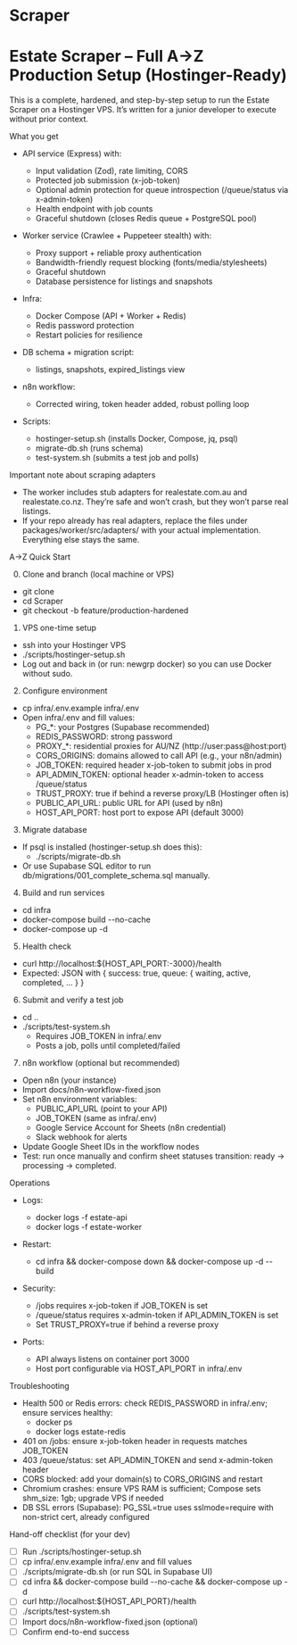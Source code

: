# Scraper
# Estate Scraper – Full A→Z Production Setup (Hostinger-Ready)
This is a complete, hardened, and step-by-step setup to run the Estate Scraper on a Hostinger VPS. It’s written for a junior developer to execute without prior context.

What you get
- API service (Express) with:
  - Input validation (Zod), rate limiting, CORS
  - Protected job submission (x-job-token)
  - Optional admin protection for queue introspection (/queue/status via x-admin-token)
  - Health endpoint with job counts
  - Graceful shutdown (closes Redis queue + PostgreSQL pool)

- Worker service (Crawlee + Puppeteer stealth) with:
  - Proxy support + reliable proxy authentication
  - Bandwidth-friendly request blocking (fonts/media/stylesheets)
  - Graceful shutdown
  - Database persistence for listings and snapshots

- Infra:
  - Docker Compose (API + Worker + Redis)
  - Redis password protection
  - Restart policies for resilience

- DB schema + migration script:
  - listings, snapshots, expired_listings view

- n8n workflow:
  - Corrected wiring, token header added, robust polling loop

- Scripts:
  - hostinger-setup.sh (installs Docker, Compose, jq, psql)
  - migrate-db.sh (runs schema)
  - test-system.sh (submits a test job and polls)

Important note about scraping adapters
- The worker includes stub adapters for realestate.com.au and realestate.co.nz. They’re safe and won’t crash, but they won’t parse real listings.
- If your repo already has real adapters, replace the files under packages/worker/src/adapters/ with your actual implementation. Everything else stays the same.

A→Z Quick Start

0) Clone and branch (local machine or VPS)
- git clone <your-repo-url>
- cd Scraper
- git checkout -b feature/production-hardened

1) VPS one-time setup
- ssh into your Hostinger VPS
- ./scripts/hostinger-setup.sh
- Log out and back in (or run: newgrp docker) so you can use Docker without sudo.

2) Configure environment
- cp infra/.env.example infra/.env
- Open infra/.env and fill values:
  - PG_*: your Postgres (Supabase recommended)
  - REDIS_PASSWORD: strong password
  - PROXY_*: residential proxies for AU/NZ (http://user:pass@host:port)
  - CORS_ORIGINS: domains allowed to call API (e.g., your n8n/admin)
  - JOB_TOKEN: required header x-job-token to submit jobs in prod
  - API_ADMIN_TOKEN: optional header x-admin-token to access /queue/status
  - TRUST_PROXY: true if behind a reverse proxy/LB (Hostinger often is)
  - PUBLIC_API_URL: public URL for API (used by n8n)
  - HOST_API_PORT: host port to expose API (default 3000)

3) Migrate database
- If psql is installed (hostinger-setup.sh does this):
  - ./scripts/migrate-db.sh
- Or use Supabase SQL editor to run db/migrations/001_complete_schema.sql manually.

4) Build and run services
- cd infra
- docker-compose build --no-cache
- docker-compose up -d

5) Health check
- curl http://localhost:${HOST_API_PORT:-3000}/health
- Expected: JSON with { success: true, queue: { waiting, active, completed, ... } }

6) Submit and verify a test job
- cd ..
- ./scripts/test-system.sh
  - Requires JOB_TOKEN in infra/.env
  - Posts a job, polls until completed/failed

7) n8n workflow (optional but recommended)
- Open n8n (your instance)
- Import docs/n8n-workflow-fixed.json
- Set n8n environment variables:
  - PUBLIC_API_URL (point to your API)
  - JOB_TOKEN (same as infra/.env)
  - Google Service Account for Sheets (n8n credential)
  - Slack webhook for alerts
- Update Google Sheet IDs in the workflow nodes
- Test: run once manually and confirm sheet statuses transition: ready → processing → completed.

Operations

- Logs:
  - docker logs -f estate-api
  - docker logs -f estate-worker

- Restart:
  - cd infra && docker-compose down && docker-compose up -d --build

- Security:
  - /jobs requires x-job-token if JOB_TOKEN is set
  - /queue/status requires x-admin-token if API_ADMIN_TOKEN is set
  - Set TRUST_PROXY=true if behind a reverse proxy

- Ports:
  - API always listens on container port 3000
  - Host port configurable via HOST_API_PORT in infra/.env

Troubleshooting

- Health 500 or Redis errors: check REDIS_PASSWORD in infra/.env; ensure services healthy:
  - docker ps
  - docker logs estate-redis
- 401 on /jobs: ensure x-job-token header in requests matches JOB_TOKEN
- 403 /queue/status: set API_ADMIN_TOKEN and send x-admin-token header
- CORS blocked: add your domain(s) to CORS_ORIGINS and restart
- Chromium crashes: ensure VPS RAM is sufficient; Compose sets shm_size: 1gb; upgrade VPS if needed
- DB SSL errors (Supabase): PG_SSL=true uses sslmode=require with non-strict cert, already configured

Hand-off checklist (for your dev)
- [ ] Run ./scripts/hostinger-setup.sh
- [ ] cp infra/.env.example infra/.env and fill values
- [ ] ./scripts/migrate-db.sh (or run SQL in Supabase UI)
- [ ] cd infra && docker-compose build --no-cache && docker-compose up -d
- [ ] curl http://localhost:${HOST_API_PORT}/health
- [ ] ./scripts/test-system.sh
- [ ] Import docs/n8n-workflow-fixed.json (optional)
- [ ] Confirm end-to-end success
